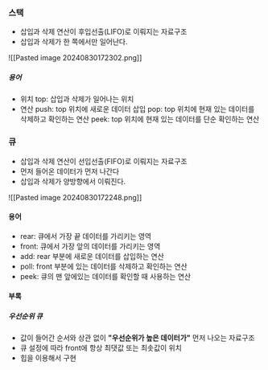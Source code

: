 ### 스택
* 삽입과 삭제 연산이 후입선출(LIFO)로 이뤄지는 자료구조
* 삽입과 삭제가 한 쪽에서만 일어난다.

![[Pasted image 20240830172302.png]]

##### 용어
* 위치
	top: 삽입과 삭제가 일어나는 위치
* 연산
	push: top 위치에 새로운 데이터 삽입
	pop: top 위치에 현재 있는 데이터를 삭제하고 확인하는 연산
	peek: top 위치에 현재 있는 데이터를 단순 확인하는 연산

### 큐
* 삽입과 삭제 연산이 선입선출(FIFO)로 이뤄지는 자료구조
* 먼저 들어온 데이터가 먼저 나간다
* 삽입과 삭제가 양방향에서 이뤄진다.

![[Pasted image 20240830172248.png]]

#### 용어
* rear: 큐에서 가장 끝 데이터를 가리키는 영역
* front: 큐에서 가장 앞의 데이터를 가리키는 영역
* add: rear 부분에 새로운 데이터를 삽입하는 연산
* poll: front 부분에 있는 데이터를 삭제하고 확인하는 연산
* peek: 큐의 맨 앞에있는 데이터를 확인할 때 사용하는 연산

#### 부록
##### 우선순위 큐
* 값이 들어간 순서와 상관 없이 **"우선순위가 높은 데이터가"** 먼저 나오는 자료구조
* 큐 설정에 따라 front에 항상 최댓값 또는 최솟값이 위치
* 힙을 이용해서 구현